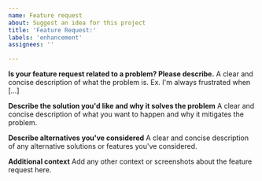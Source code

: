 ```yaml
---
name: Feature request
about: Suggest an idea for this project
title: 'Feature Request:'
labels: 'enhancement'
assignees: ''

---
```


**Is your feature request related to a problem? Please describe.**
A clear and concise description of what the problem is. Ex. I'm always frustrated when [...]

**Describe the solution you'd like and why it solves the problem**
A clear and concise description of what you want to happen and why it mitigates the problem.

**Describe alternatives you've considered**
A clear and concise description of any alternative solutions or features you've considered.

**Additional context**
Add any other context or screenshots about the feature request here.
